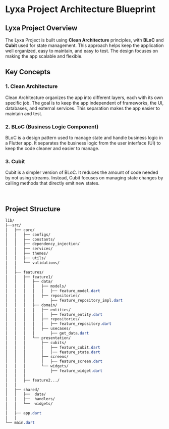 # Lyxa Project Architecture Blueprint

## Lyxa Project Overview

The Lyxa Project is built using **Clean Architecture** principles, with **BLoC** and **Cubit** used for state management. This approach helps keep the application well organized, easy to maintain, and easy to test. The design focuses on making the app scalable and flexible.

## Key Concepts

### 1. Clean Architecture
Clean Architecture organizes the app into different layers, each with its own specific job. The goal is to keep the app independent of frameworks, the UI, databases, and external services. This separation makes the app easier to maintain and test.

### 2. BLoC (Business Logic Component)
BLoC is a design pattern used to manage state and handle business logic in a Flutter app. It separates the business logic from the user interface (UI) to keep the code cleaner and easier to manage.

### 3. Cubit
Cubit is a simpler version of BLoC. It reduces the amount of code needed by not using streams. Instead, Cubit focuses on managing state changes by calling methods that directly emit new states.

<br >

## Project Structure

```css
lib/
├──src/
│   ├── core/
│   │   ├── configs/        
│   │   ├── constants/
│   │   ├── dependency_injection/  
│   │   ├── services/  
│   │   ├── themes/     
│   │   ├── utils/          
│   │   └── validations/       
│   │  
│   ├── features/
│   │   ├── feature1/
│   │   │   ├── data/
│   │   │   │   ├── models/
│   │   │   │   │   ├── feature_model.dart
│   │   │   │   ├── repositories/
│   │   │   │       ├── feature_repository_impl.dart
│   │   │   ├── domain/
│   │   │   │   ├── entities/
│   │   │   │   │   ├── feature_entity.dart
│   │   │   │   ├── repositories/
│   │   │   │   │   ├── feature_repository.dart
│   │   │   │   ├── usecases/
│   │   │   │       ├── get_data.dart
│   │   │   └── presentation/
│   │   │       ├── cubits/
│   │   │       │   ├── feature_cubit.dart
│   │   │       │   │── feature_state.dart
│   │   │       ├── screens/
│   │   │       │   ├── feature_screen.dart
│   │   │       └── widgets/
│   │   │           ├── feature_widget.dart
│   │   │ 
│   │   ├── feature2.../
│   │   
│   ├── shared/
│   │   ├──  data/
│   │   ├──  handlers/
│   │   └──  widgets/
│   │   
│   ├── app.dart   
│   │  
└── main.dart
```